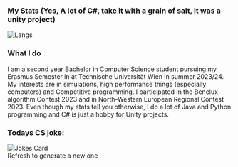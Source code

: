 ### My Stats (Yes, A lot of C#, take it with a grain of salt, it was a unity project)
![Langs](https://github-readme-stats.vercel.app/api/top-langs/?username=HenrikKlasen&theme=tokyonight&langs_count=200) 


### What I do
I am a second year Bachelor in Computer Science student pursuing my Erasmus Semester in at Technische Universität Wien in summer 2023/24. My interests are in simulations, high performance things (especially computers) and Competitive programming. I participated in the Benelux algorithm Contest 2023 and in North-Western European Regional Contest 2023. 
Even though my stats tell you otherwise, I do a lot of Java and Python programming and C# is just a hobby for Unity projects.

### Todays CS joke:
![Jokes Card](https://readme-jokes.vercel.app/api?hideBorder) <br>
Refresh to generate a new one
